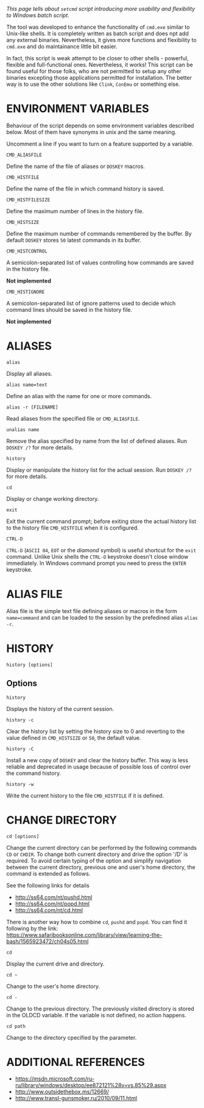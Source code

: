 _This page tells about `setcmd` script introducing more usability and flexibility to Windows batch script._

The tool was developed to enhance the functionality of `cmd.exe` 
similar to Unix-like shells. It is completely written as batch script 
and does npt add any external binaries. Nevertheless, it gives more 
functions and flexibility to `cmd.exe` and do maintainance little bit 
easier. 

In fact, this script is weak attempt to be closer to other shells - 
powerful, flexible and full-functional ones. Nevertheless, it works! 
This script can be found useful for those folks, who are not permitted 
to setup any other binaries excepting those applications permitted for 
installation. The better way is to use the other solutions like 
`Clink`, `ConEmu` or something else. 


# ENVIRONMENT VARIABLES


Behaviour of the script depends on some environment variables described 
below. Most of them have synonyms in unix and the same meaning. 

Uncomment a line if you want to turn on a feature supported by a 
variable. 


`CMD_ALIASFILE`

Define the name of the file of aliases or `DOSKEY` macros. 


`CMD_HISTFILE`

Define the name of the file in which command history is saved. 


`CMD_HISTFILESIZE`

Define the maximum number of lines in the history file. 


`CMD_HISTSIZE`

Define the maximum number of commands remembered by the buffer. 
By default `DOSKEY` stores `50` latest commands in its buffer. 


`CMD_HISTCONTROL`

A semicolon-separated list of values controlling how commands are saved 
in the history file. 

**Not implemented**


`CMD_HISTIGNORE`

A semicolon-separated list of ignore patterns used to decide which 
command lines should be saved in the history file. 

**Not implemented**


# ALIASES


`alias`

Display all aliases.


`alias name=text`

Define an alias with the name for one or more commands.


`alias -r [FILENAME]`

Read aliases from the specified file or `CMD_ALIASFILE`.


`unalias name`

Remove the alias specified by name from the list of defined aliases.
Run `DOSKEY /?` for more details.


`history`

Display or manipulate the history list for the actual session. 
Run `DOSKEY /?` for more details.


`cd`

Display or change working directory. 


`exit`

Exit the current command prompt; before exiting store the actual 
history list to the history file `CMD_HISTFILE` when it is configured. 


`CTRL-D`

`CTRL-D` (`ASCII 04`, `EOT` or the *diamond* symbol) is useful shortcut 
for the `exit` command. Unlike Unix shells the `CTRL-D` keystroke 
doesn't close window immediately. In Windows command prompt you need to 
press the `ENTER` keystroke. 


# ALIAS FILE


Alias file is the simple text file defining aliases or macros in the 
form `name=command` and can be loaded to the session by the prefedined 
alias `alias -r`.


# HISTORY


`history [options]`


## Options


`history`

Displays the history of the current session.


`history -c`

Clear the history list by setting the history size to 0 and reverting 
to the value defined in `CMD_HISTSIZE` or `50`, the default value. 


`history -C`

Install a new copy of `DOSKEY` and clear the history buffer. This way 
is less reliable and deprecated in usage because of possible loss of 
control over the command history. 


`history -w`

Write the current history to the file `CMD_HISTFILE` if it is defined. 


# CHANGE DIRECTORY


`cd [options]`


Change the current directory can be performed by the following commands 
`CD` or `CHDIR`. To change both current directory and drive the option 
'/D' is required. To avoid certain typing of the option and simplify 
navigation between the current directory, previous one and user's home 
directory, the command is extended as follows.

See the following links for details
* http://ss64.com/nt/pushd.html
* http://ss64.com/nt/popd.html
* http://ss64.com/nt/cd.html

There is another way how to combine `cd`, `pushd` and `popd`. You can 
find it following by the link:
https://www.safaribooksonline.com/library/view/learning-the-bash/1565923472/ch04s05.html


`cd`

Display the current drive and directory.


`cd ~`

Change to the user's home directory.


`cd -`

Change to the previous directory. The previously visited directory is 
stored in the OLDCD variable. If the variable is not defined, no action 
happens. 


`cd path`

Change to the directory cpecified by the parameter.


# ADDITIONAL REFERENCES

* https://msdn.microsoft.com/ru-ru/library/windows/desktop/ee872121%28v=vs.85%29.aspx
* http://www.outsidethebox.ms/12669/
* http://www.transl-gunsmoker.ru/2010/09/11.html

